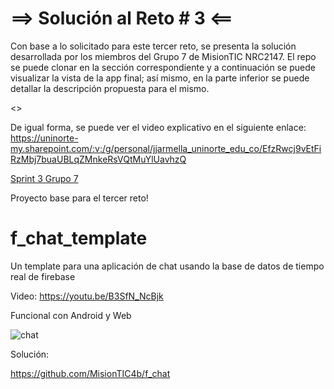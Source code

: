 # ==> Solución al Reto # 3 <==
Con base a lo solicitado para este tercer reto, se presenta la solución desarrollada por los miembros del Grupo 7 de MisionTIC NRC2147. El repo se puede clonar en la sección correspondiente y a continuación se puede visualizar la vista de la app final; así mismo, en la parte inferior se puede detallar la descripción propuesta para el mismo. 

<<PENDIENTE>>

De igual forma, se puede ver el video explicativo en el siguiente enlace:
https://uninorte-my.sharepoint.com/:v:/g/personal/jjarmella_uninorte_edu_co/EfzRwcj9vEtFiRzMbj7buaUBLqZMnkeRsVQtMuYlUavhzQ

  
[Sprint 3 Grupo 7](https://user-images.githubusercontent.com/109091254/194462851-89c54c7d-ac87-493a-88a0-a7889c63235e.gif)


  
Proyecto base para el tercer reto!
  
# f_chat_template 

Un template para una aplicación de chat usando la base de datos de tiempo real de firebase

Video: https://youtu.be/B3SfN_NcBjk

Funcional con Android y Web


![chat](https://user-images.githubusercontent.com/4458129/174921637-af104c0d-a64a-4625-b3af-9d4acd37cee5.gif)

Solución:

https://github.com/MisionTIC4b/f_chat

